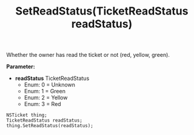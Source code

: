 ﻿---
uid: crmscript_ref_NSTicket_SetReadStatus
title: SetReadStatus(TicketReadStatus readStatus)
intellisense: NSTicket.SetReadStatus
keywords: NSTicket, GetReadStatus
so.topic: reference
---

Whether the owner has read the ticket or not (red, yellow, green).

**Parameter:** 
 - **readStatus** TicketReadStatus
     - Enum: 0 = Unknown 
     - Enum: 1 = Green 
     - Enum: 2 = Yellow 
     - Enum: 3 = Red 

```crmscript
NSTicket thing;
TicketReadStatus readStatus;
thing.SetReadStatus(readStatus);
```

